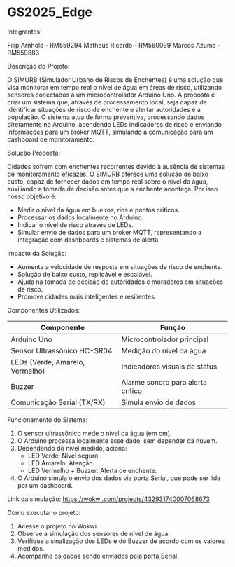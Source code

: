 # GS2025_Edge

Integrantes: 

Filip Arnhold - RM559294
Matheus Ricardo - RM560099
Marcos Azuma - RM559883

Descrição do Projeto:

O SIMURB (Simulador Urbano de Riscos de Enchentes) é uma solução que visa monitorar em tempo real o nível de água em áreas de risco, utilizando sensores conectados a um microcontrolador Arduino Uno.
A proposta é criar um sistema que, através de processamento local, seja capaz de identificar situações de risco de enchente e alertar autoridades e a população.
O sistema atua de forma preventiva, processando dados diretamente no Arduino, acendendo LEDs indicadores de risco e enviando informações para um broker MQTT, simulando a comunicação para um dashboard de monitoramento.

Solução Proposta:

Cidades sofrem com enchentes recorrentes devido à ausência de sistemas de monitoramento eficazes.
O SIMURB oferece uma solução de baixo custo, capaz de fornecer dados em tempo real sobre o nível da água, auxiliando a tomada de decisão antes que a enchente aconteça.
Por isso nosso objetivo é:
- Medir o nível da água em bueiros, rios e pontos críticos.
- Processar os dados localmente no Arduino.
- Indicar o nível de risco através de LEDs.
- Simular envio de dados para um broker MQTT, representando a integração com dashboards e sistemas de alerta.

Impacto da Solução:

- Aumenta a velocidade de resposta em situações de risco de enchente.
- Solução de baixo custo, replicável e escalável.
- Ajuda na tomada de decisão de autoridades e moradores em situações de risco.
- Promove cidades mais inteligentes e resilientes.

Componentes Utilizados:

| Componente                      | Função                                |
| ------------------------------- | ------------------------------------- |
| Arduino Uno                     | Microcontrolador principal            |
| Sensor Ultrassônico HC-SR04     | Medição do nível da água              |
| LEDs (Verde, Amarelo, Vermelho) | Indicadores visuais de status         |
| Buzzer                          | Alarme sonoro para alerta crítico     |
| Comunicação Serial (TX/RX)      | Simula envio de dados                 |

Funcionamento do Sistema:

1. O sensor ultrassônico mede o nível da água (em cm).
2. O Arduino processa localmente esse dado, sem depender da nuvem.
3. Dependendo do nível medido, aciona:
    - LED Verde: Nível seguro.
    - LED Amarelo: Atenção.
    - LED Vermelho + Buzzer: Alerta de enchente.
4. O Arduino simula o envio dos dados via porta Serial, que pode ser lida por um dashboard.

Link da simulação: https://wokwi.com/projects/432931740007068673

Como executar o projeto:

1. Acesse o projeto no Wokwi.
2. Observe a simulação dos sensores de nível de água.
3. Verifique a sinalização dos LEDs e do Buzzer de acordo com os valores medidos.
4. Acompanhe os dados sendo enviados pela porta Serial.



